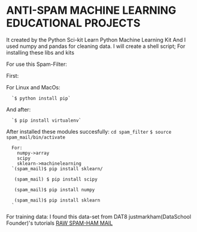 # ANTI-SPAM MACHINE LEARNING EDUCATIONAL PROJECTS
It created by the Python Sci-kit Learn Python Machine Learning Kit
And I used numpy and pandas for cleaning data.
I will create a shell script;
  For installing these libs and kits

  For use this Spam-Filter:

  First:

  For Linux and MacOs:

      `$ python install pip`

  And after:

      `$ pip install virtualenv`

  After installed these modules succesfully:
      `cd spam_filter`
      `$ source  spam_mail/bin/activate`

      For:
        numpy->array
        scipy
        sklearn->machinelearning
      `(spam_mail)$ pip install sklearn/

       (spam_mail) $ pip install scipy

       (spam_mail)$ pip install numpy

       (spam_mail)$ pip install sklearn
      `
For training data:
I found this data-set from DAT8 justmarkham(DataSchool Founder)'s tutorials
  [RAW SPAM-HAM MAIL](https://raw.githubusercontent.com/justmarkham/DAT8/master/data/sms.tsv)
